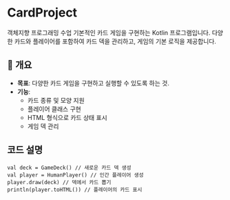 # CardProject
객체지향 프로그래밍 수업
기본적인 카드 게임을 구현하는 Kotlin 프로그램입니다. 
다양한 카드와 플레이어를 포함하여 카드 덱을 관리하고, 게임의 기본 로직을 제공합니다.

## 📗 개요
- **목표**: 다양한 카드 게임을 구현하고 실행할 수 있도록 하는 것.
- **기능**:
  - 카드 종류 및 모양 지원
  - 플레이어 클래스 구현
  - HTML 형식으로 카드 상태 표시
  - 게임 덱 관리
 
## 코드 설명

    val deck = GameDeck() // 새로운 카드 덱 생성
    val player = HumanPlayer() // 인간 플레이어 생성
    player.draw(deck) // 덱에서 카드 뽑기
    println(player.toHTML()) // 플레이어의 카드 표시

